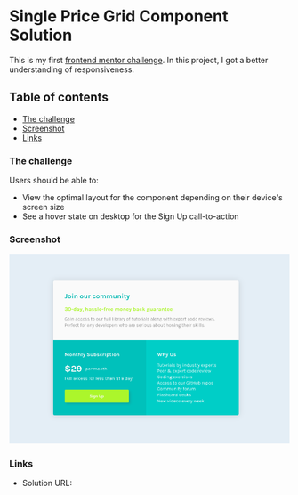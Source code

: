 # Single Price Grid Component Solution

This is my first [frontend mentor challenge](https://www.frontendmentor.io/challenges/single-price-grid-component-5ce41129d0ff452fec5abbbc). In this project, I got a better understanding of responsiveness.

## Table of contents

- [The challenge](#the-challenge)
- [Screenshot](#screenshot)
- [Links](#links)

### The challenge

Users should be able to:

- View the optimal layout for the component depending on their device's screen size
- See a hover state on desktop for the Sign Up call-to-action

### Screenshot

![Screenshot](images/Screenshot.png)

### Links

- Solution URL: 




